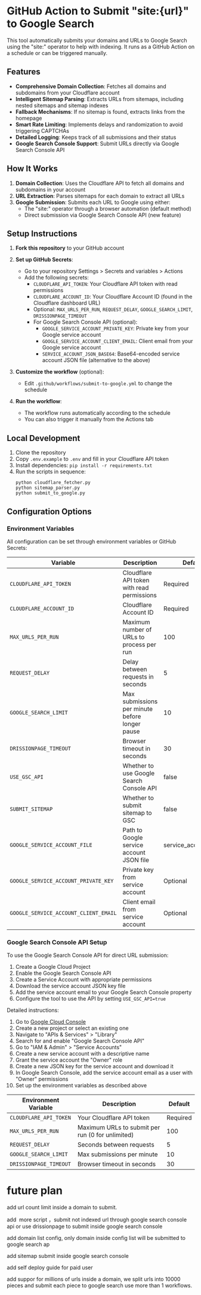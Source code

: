 # GitHub Action to Submit "site:{url}" to Google Search

This tool automatically submits your domains and URLs to Google Search using the "site:" operator to help with indexing. It runs as a GitHub Action on a schedule or can be triggered manually.

## Features

- **Comprehensive Domain Collection**: Fetches all domains and subdomains from your Cloudflare account
- **Intelligent Sitemap Parsing**: Extracts URLs from sitemaps, including nested sitemaps and sitemap indexes
- **Fallback Mechanisms**: If no sitemap is found, extracts links from the homepage
- **Smart Rate Limiting**: Implements delays and randomization to avoid triggering CAPTCHAs
- **Detailed Logging**: Keeps track of all submissions and their status
- **Google Search Console Support**: Submit URLs directly via Google Search Console API

## How It Works

1. **Domain Collection**: Uses the Cloudflare API to fetch all domains and subdomains in your account
2. **URL Extraction**: Parses sitemaps for each domain to extract all URLs
3. **Google Submission**: Submits each URL to Google using either:
   - The "site:" operator through a browser automation (default method)
   - Direct submission via Google Search Console API (new feature)

## Setup Instructions

1. **Fork this repository** to your GitHub account

2. **Set up GitHub Secrets**:
   - Go to your repository Settings > Secrets and variables > Actions
   - Add the following secrets:
     - `CLOUDFLARE_API_TOKEN`: Your Cloudflare API token with read permissions
     - `CLOUDFLARE_ACCOUNT_ID`: Your Cloudflare Account ID (found in the Cloudflare dashboard URL)
     - Optional: `MAX_URLS_PER_RUN`, `REQUEST_DELAY`, `GOOGLE_SEARCH_LIMIT`, `DRISSIONPAGE_TIMEOUT`
     - For Google Search Console API (optional):
       - `GOOGLE_SERVICE_ACCOUNT_PRIVATE_KEY`: Private key from your Google service account
       - `GOOGLE_SERVICE_ACCOUNT_CLIENT_EMAIL`: Client email from your Google service account
       - `SERVICE_ACCOUNT_JSON_BASE64`: Base64-encoded service account JSON file (alternative to the above)

3. **Customize the workflow** (optional):
   - Edit `.github/workflows/submit-to-google.yml` to change the schedule

4. **Run the workflow**:
   - The workflow runs automatically according to the schedule
   - You can also trigger it manually from the Actions tab

## Local Development

1. Clone the repository
2. Copy `.env.example` to `.env` and fill in your Cloudflare API token
3. Install dependencies: `pip install -r requirements.txt`
4. Run the scripts in sequence:
   ```
   python cloudflare_fetcher.py
   python sitemap_parser.py
   python submit_to_google.py
   ```

## Configuration Options

### Environment Variables

All configuration can be set through environment variables or GitHub Secrets:

| Variable | Description | Default |
|----------|-------------|--------|
| `CLOUDFLARE_API_TOKEN` | Cloudflare API token with read permissions | Required |
| `CLOUDFLARE_ACCOUNT_ID` | Cloudflare Account ID | Required |
| `MAX_URLS_PER_RUN` | Maximum number of URLs to process per run | 100 |
| `REQUEST_DELAY` | Delay between requests in seconds | 5 |
| `GOOGLE_SEARCH_LIMIT` | Max submissions per minute before longer pause | 10 |
| `DRISSIONPAGE_TIMEOUT` | Browser timeout in seconds | 30 |
| `USE_GSC_API` | Whether to use Google Search Console API | false |
| `SUBMIT_SITEMAP` | Whether to submit sitemap to GSC | false |
| `GOOGLE_SERVICE_ACCOUNT_FILE` | Path to Google service account JSON file | service_account.json |
| `GOOGLE_SERVICE_ACCOUNT_PRIVATE_KEY` | Private key from service account | Optional |
| `GOOGLE_SERVICE_ACCOUNT_CLIENT_EMAIL` | Client email from service account | Optional |

### Google Search Console API Setup

To use the Google Search Console API for direct URL submission:

1. Create a Google Cloud Project
2. Enable the Google Search Console API
3. Create a Service Account with appropriate permissions
4. Download the service account JSON key file
5. Add the service account email to your Google Search Console property
6. Configure the tool to use the API by setting `USE_GSC_API=true`

Detailed instructions:

1. Go to [Google Cloud Console](https://console.cloud.google.com/)
2. Create a new project or select an existing one
3. Navigate to "APIs & Services" > "Library"
4. Search for and enable "Google Search Console API"
5. Go to "IAM & Admin" > "Service Accounts"
6. Create a new service account with a descriptive name
7. Grant the service account the "Owner" role
8. Create a new JSON key for the service account and download it
9. In Google Search Console, add the service account email as a user with "Owner" permissions
10. Set up the environment variables as described above

| Environment Variable | Description | Default |
|----------------------|-------------|--------|
| `CLOUDFLARE_API_TOKEN` | Your Cloudflare API token | Required |
| `MAX_URLS_PER_RUN` | Maximum URLs to submit per run (0 for unlimited) | 100 |
| `REQUEST_DELAY` | Seconds between requests | 5 |
| `GOOGLE_SEARCH_LIMIT` | Max submissions per minute | 10 |
| `DRISSIONPAGE_TIMEOUT` | Browser timeout in seconds | 30 |




# future plan

add url count limit inside a domain to submit.

add  more  script ，submit not indexed url through google search console  api  or  use drissionpage to submit inside google search console 



add domain list config, only domain inside config list will be submitted to google search ap


add sitemap submit inside google search console

add self deploy guide  for paid user


add suppor for millions of urls inside a domain, we split urls into 10000 pieces and submit each piece to google search use more than 1 workflows.


